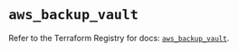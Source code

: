 # `aws_backup_vault`

Refer to the Terraform Registry for docs: [`aws_backup_vault`](https://registry.terraform.io/providers/hashicorp/aws/5.96.0/docs/resources/backup_vault).
